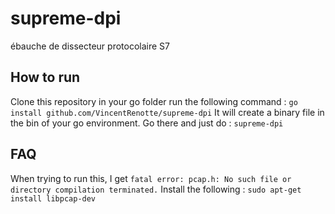 # supreme-dpi
ébauche de dissecteur protocolaire S7
## How to run
Clone this repository in your go folder
run the following command :
`go install github.com/VincentRenotte/supreme-dpi`
It will create a binary file in the bin of your go environment. Go there and just do :
`supreme-dpi`

## FAQ
When trying to run this, I get 
`fatal error: pcap.h: No such file or directory compilation terminated.`
Install the following :
`sudo apt-get install libpcap-dev`